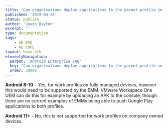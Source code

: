 ```yaml
---
title: "Can organisations deploy applications to the parent profile in a COPE deployment?"
published: '2019-04-26'
status: publish
author: 'Jason Bayton'
excerpt: ''
type: documentation
tags: 
    - AE FAQ
    - AE COPE
layout: base.njk
eleventyNavigation:
  parent: 'Android Enterprise FAQ'
  key: "Can organisations deploy applications to the parent profile in a COPE deployment?"
  order: 30000
--- 
```

**Android 8-10** – Yes, for work profiles on fully managed devices, however this would need to be supported by the EMM. VMware Workspace One UEM can do this for example by uploading an APK to the console, though there are no current examples of EMMs being able to push Google Play applications to both profiles.

**Android 11+** – No, this is not supported for work profiles on company owned devices.

